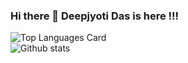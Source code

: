 ### Hi there 👋 Deepjyoti Das is here !!!

<!--
**Codessmasher/Codessmasher** is a ✨ _special_ ✨ repository because its `README.md` (this file) appears on your GitHub profile.

Here are some ideas to get you started:

- 🔭 I’m currently working on ...
- 🌱 I’m currently learning ...
- 👯 I’m looking to collaborate on ...
- 🤔 I’m looking for help with ...
- 💬 Ask me about ...
- 📫 How to reach me: ...
- 😄 Pronouns: ...
- ⚡ Fun fact: ...
-->
![Top Languages Card](https://github-readme-stats.vercel.app/api/top-langs/?username=Codessmasher)
<br/>
![Github stats](https://github-readme-stats.vercel.app/api?username=Codessmasher&theme=highcontrast&show_icons=true&count_private=true)
